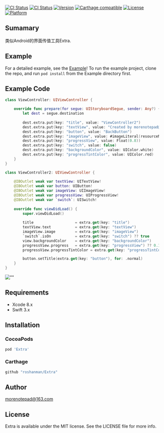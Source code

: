 
[![CI Status](https://img.shields.io/travis/rust-lang/rust.svg)]()
[![CI Status](https://img.shields.io/badge/Swift-3.1-orange.svg)](https://swift.org/)
[![Version](https://img.shields.io/cocoapods/v/Extra.svg?style=flat)](http://cocoapods.org/pods/Extra)
[![Carthage compatible](https://img.shields.io/badge/Carthage-unCompatible-flat.svg)](https://github.com/Carthage/Carthage)
[![License](https://img.shields.io/cocoapods/l/Extra.svg?style=flat)](http://cocoapods.org/pods/Extra)
[![Platform](https://img.shields.io/cocoapods/p/Extra.svg?style=flat)](http://cocoapods.org/pods/Extra)

## Sumamary
类似Android的界面传值工具Extra.

## Example

For a detailed example, see the [Example](https://github.com/roshanman/Extra/tree/master/Example)!
To run the example project, clone the repo, and run `pod install` from the Example directory first.

## Example Code
```swift
class ViewController: UIViewController {

    override func prepare(for segue: UIStoryboardSegue, sender: Any?) {
        let dest = segue.destination
        
        dest.extra.put(key: "title", value: "ViewController2")
        dest.extra.put(key: "textView", value: "Created by morenotepad@163.com")
        dest.extra.put(key: "button", value: "BackButton")
        dest.extra.put(key: "imageView", value: #imageLiteral(resourceName: "button.png"))
        dest.extra.put(key: "progressView", value: Float(0.8))
        dest.extra.put(key: "switch", value: false)
        dest.extra.put(key: "backgroundColor", value: UIColor.white)
        dest.extra.put(key: "progressTintColor", value: UIColor.red)
    }
}

class ViewController2: UIViewController {
    
    @IBOutlet weak var textView: UITextView!
    @IBOutlet weak var button: UIButton!
    @IBOutlet weak var imageView: UIImageView!
    @IBOutlet weak var progressView: UIProgressView!
    @IBOutlet weak var `switch`: UISwitch!
    
    override func viewDidLoad() {
        super.viewDidLoad()
        
        title                   = extra.get(key: "title")
        textView.text           = extra.get(key: "textView")
        imageView.image         = extra.get(key: "imageView")
        `switch`.isOn           = extra.get(key: "switch") ?? true
        view.backgroundColor    = extra.get(key: "backgroundColor")
        progressView.progress   = extra.get(key: "progressView") ?? 0.1
        progressView.progressTintColor = extra.get(key: "progressTintColor")

        button.setTitle(extra.get(key: "button"), for: .normal)
    }
}
```

![""](https://github.com/roshanman/Extra/blob/master/ScreenShots/ScreenShot.png)

## Requirements

* Xcode 8.x
* Swift 3.x

## Installation

### CocoaPods

```ruby
pod 'Extra'
```

### Carthage

```ruby
github "roshanman/Extra"
```

## Author

morenotepad@163.com

## License

Extra is available under the MIT license. See the LICENSE file for more info.
